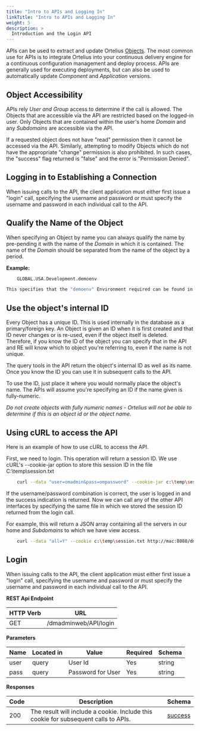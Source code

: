 ```yaml
---
title: "Intro to APIs and Logging In"
linkTitle: "Intro to APIs and Logging In"
weight: 5
description: >
  Introduction and the Login API
---
```

APIs can be used to extract and update Ortelius [Objects](/userguide/concepts/basic-concepts/).  The most common use for APIs is to integrate Ortelius into your continuous delivery engine for a continuous configuration management and deploy process.  APIs are generally used for executing deployments, but can also be used to automatically update _Component_ and _Application_ versions.  

## Object Accessibility

APIs rely _User and Group_ access to determine if the call is allowed. The Objects that are accessible via the API are restricted based on the logged-in user. Only Objects that are contained within the user's home _Domain_ and any _Subdomains_ are accessible via the API.

If a requested object does not have "read" permission then it cannot be accessed via the API. Similarly, attempting to modify Objects which do not have the appropriate "change" permission is also prohibited. In such cases, the "success" flag returned is "false" and the error is "Permission Denied".

## Logging in to Establishing a Connection

  When issuing calls to the API, the client application must either first issue a "login" call, specifying the username and password or must specify the username and password in each individual call to the API.

## Qualify the Name of the Object

When specifying an Object by name you can always qualify the name by pre-pending it with the name of the _Domain_ in which it is contained. The name of the _Domain_ should be separated from the name of the object by a period.

**Example:**

~~~bash
    GLOBAL.USA.Development.demoenv

This specifies that the "demoenv" Environment required can be found in the "Development" Subdomain of Domain "USA" which is a Subdomain of "GLOBAL".
~~~

## Use the object's internal ID

Every Object has a unique ID. This is used internally in the database as a primary/foreign key. An Object is given an ID when it is first created and that ID never changes or is re-used, even if the object itself is deleted. Therefore, if you know the ID of the object you can specify that in the API and RE will know which to object you're referring to, even if the name is not unique.

The query tools in the API return the object's internal ID as well as its name. Once you know the ID you can use it in subsequent calls to the API.

To use the ID, just place it where you would normally place the object's name. The APIs will assume you're specifying an ID if the name given is fully-numeric.

*Do not create objects with fully numeric names - Ortelius will not be able to determine if this is an object id or the object name.*

## Using cURL to access the API

  Here is an example of how to use cURL to access the API.

  First, we need to login. This operation will return a session ID. We use cURL's --cookie-jar option to store this session ID in the file C:\temp\session.txt

~~~bash
    curl --data "user=omadmin&pass=ompassword" --cookie-jar c:\temp\session.txt http://mac:8080/dmadminweb/API/login
~~~

  If the username/password combination is correct, the user is logged in and the success indication is returned. Now we can call any of the other API interfaces by specifying the same file in which we stored the session ID returned from the login call.
  
  For example, this will return a JSON array containing all the servers in our home and _Subdomains_ to which we have view access.

~~~bash
    curl --data "all=Y" --cookie c:\temp\session.txt http://mac:8080/dmadminweb/API/servers
~~~

## Login

When issuing calls to the API, the client application must either first issue a "login" call, specifying the username and password or must specify the username and password in each individual call to the API.

**REST Api Endpoint**

| HTTP Verb | URL |
| ---- | ----------- |
| GET |  /dmadminweb/API/login |

**Parameters**

| Name | Located in | Value | Required | Schema |
| ---- | ---------- | ----------- | -------- | ---- |
| user | query | User Id | Yes | string |
| pass | query | Password for User | Yes | string |

**Responses**

| Code | Description | Schema |
| ---- | ----------- | ------ |
| 200 | The result will include a cookie. Include this cookie for subsequent calls to APIs. | [success](/userguide/restapi/models/#success) |
